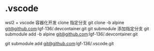 # .vscode

wsl2 + vscode 容器化开发
clone 指定分支
git clone -b alpine git@github.com:lgf-136/.devcontainer.git
git submodule 添加指定分支
git submodule add -b alpine git@github.com:lgf-136/.devcontainer.git


git submodule add git@github.com:lgf-136/.vscode.git

